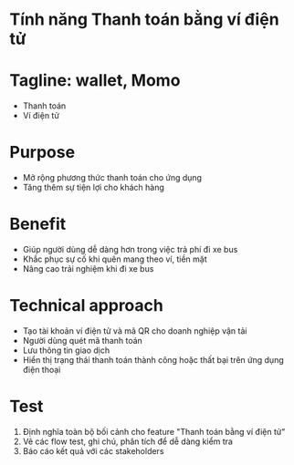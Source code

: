 # Tính năng Thanh toán bằng ví điện tử

# Tagline: wallet, Momo

- Thanh toán
- Ví điện tử

# Purpose

- Mở rộng phương thức thanh toán cho ứng dụng
- Tăng thêm sự tiện lợi cho khách hàng

# Benefit

- Giúp người dùng dễ dàng hơn trong việc trả phí đi xe bus
- Khắc phục sự cố khi quên mang theo ví, tiền mặt
- Nâng cao trải nghiệm khi đi xe bus

# Technical approach

- Tạo tài khoản ví điện tử và mã QR cho doanh nghiệp vận tải
- Người dùng quét mã thanh toán
- Lưu thông tin giao dịch
- Hiển thị trạng thái thanh toán thành công hoặc thất bại trên ứng dụng điện thoại

# Test

1. Định nghĩa toàn bộ bối cảnh cho feature "Thanh toán bằng ví điện tử"
2. Vẽ các flow test, ghi chú, phân tích để dễ dàng kiểm tra
3. Báo cáo kết quả với các stakeholders
